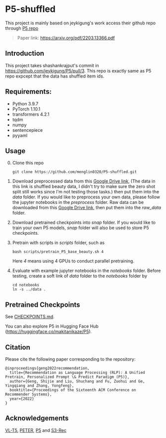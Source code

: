 # P5-shuffled
This project is mainly based on jeykigung's work
access their github repo through [P5 repo](https://github.com/jeykigung/P5.git)
> Paper link: https://arxiv.org/pdf/2203.13366.pdf


## Introduction
This project takes shashankrajput's commit in https://github.com/jeykigung/P5/pull/3. This repo is exactly same as P5 repo expcept that the data has shuffled item ids.

## Requirements:
- Python 3.9.7
- PyTorch 1.10.1
- transformers 4.2.1
- tqdm
- numpy
- sentencepiece
- pyyaml


## Usage

0. Clone this repo

    ```
    git clone https://github.com/menglin0320/P5-shuffled.git
    ```

1. Download preprocessed data from this [Google Drive link](https://drive.google.com/file/d/1wY0HEBDHH3jOaWxlmgvyN62LDy9mU_SW/view?usp=sharing), (The data in this link is shuffled beauty data, I didn't try to make sure the zero shot split still works since I'm not testing those tasks.) then put them into the *data* folder. If you would like to preprocess your own data, please follow the jupyter notebooks in the *preprocess* folder. Raw data can be downloaded from this [Google Drive link](https://drive.google.com/file/d/1uE-_wpGmIiRLxaIy8wItMspOf5xRNF2O/view?usp=sharing), then put them into the *raw_data* folder.

   
2. Download pretrained checkpoints into *snap* folder. If you would like to train your own P5 models, *snap* folder will also be used to store P5 checkpoints.


3. Pretrain with scripts in *scripts* folder, such as

    ```
    bash scripts/pretrain_P5_base_beauty.sh 4
    ```
   Here *4* means using 4 GPUs to conduct parallel pretraining.
    
4. Evaluate with example jupyter notebooks in the *notebooks* folder. Before testing, create a soft link of *data* folder to the *notebooks* folder by
   
   ```
   cd notebooks
   ln -s ../data .
   ```


## Pretrained Checkpoints
See [CHECKPOINTS.md](snap/CHECKPOINTS.md).

You can also explore P5 in Hugging Face Hub (https://huggingface.co/makitanikaze/P5).


## Citation

Please cite the following paper corresponding to the repository:
```
@inproceedings{geng2022recommendation,
  title={Recommendation as Language Processing (RLP): A Unified Pretrain, Personalized Prompt \& Predict Paradigm (P5)},
  author={Geng, Shijie and Liu, Shuchang and Fu, Zuohui and Ge, Yingqiang and Zhang, Yongfeng},
  booktitle={Proceedings of the Sixteenth ACM Conference on Recommender Systems},
  year={2022}
}
```

## Acknowledgements

[VL-T5](https://github.com/j-min/VL-T5), [PETER](https://github.com/lileipisces/PETER), [P5](https://github.com/jeykigung/P5.git) and [S3-Rec](https://github.com/aHuiWang/CIKM2020-S3Rec)
